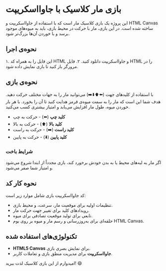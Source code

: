 # بازی مار کلاسیک با جاوااسکریپت

این پروژه یک بازی کلاسیک مار است که با استفاده از جاوااسکریپت و HTML Canvas ساخته شده است. در این بازی، مار با حرکت در محیط بازی، باید به میوه‌های موجود برسد و با خوردن آن‌ها بزرگ‌تر شود.

## نحوه‌ی اجرا

۱. این فایل را به همراه کد HTML و جاوااسکریپت دانلود کنید.
۲. فایل HTML را در مرورگر باز کنید تا بازی نمایش داده شود.

## نحوه‌ی بازی

با استفاده از کلیدهای جهت (⬅️⬆️⬇️➡️) می‌توانید مار را به جهات مختلف حرکت دهید. هدف شما این است که مار را به سمت میوه‌ی قرمز هدایت کنید تا آن را بخورد. با هر بار خوردن میوه، طول مار افزایش می‌یابد و امتیاز بیشتری کسب می‌کنید.

- **کلید چپ** (⬅️) - حرکت به چپ
- **کلید بالا** (⬆️) - حرکت به بالا
- **کلید راست** (➡️) - حرکت به راست
- **کلید پایین** (⬇️) - حرکت به پایین

### شرایط باخت

اگر مار به لبه‌های محیط یا به بدن خودش برخورد کند، بازی مجدداً از ابتدا شروع می‌شود و امتیاز شما صفر می‌شود.

## نحوه کار کد

کد جاوااسکریپت بازی شامل موارد زیر است:
- تنظیمات اولیه برای موقعیت مار، سرعت، و محیط بازی.
- رویدادهای کلید برای تغییر جهت حرکت مار.
- تابعی برای تولید موقعیت تصادفی برای میوه.
- حلقه‌ای برای به‌روزرسانی و رسم مار و میوه بر روی بوم HTML Canvas.

## تکنولوژی‌های استفاده شده

- **HTML5 Canvas** برای نمایش بصری بازی.
- **جاوااسکریپت** برای مدیریت منطق بازی و تعاملات کاربر.

امیدوارم از این بازی کلاسیک لذت ببرید! 😄
